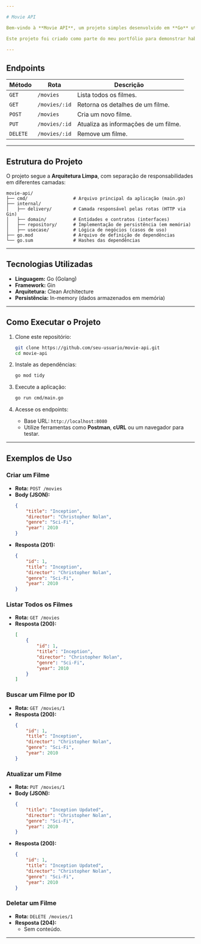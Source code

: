 ```yaml
---

# Movie API

Bem-vindo à **Movie API**, um projeto simples desenvolvido em **Go** utilizando o framework **Gin** e organizado com **Arquitetura Limpa (Clean Architecture)**. Esta API gerencia informações de filmes, permitindo listar, criar, atualizar, buscar e deletar filmes.

Este projeto foi criado como parte do meu portfólio para demonstrar habilidades em desenvolvimento de APIs RESTful em Go.

---
```


## **Endpoints**

| Método  | Rota           | Descrição                             |
|---------|----------------|---------------------------------------|
| `GET`   | `/movies`      | Lista todos os filmes.               |
| `GET`   | `/movies/:id`  | Retorna os detalhes de um filme.      |
| `POST`  | `/movies`      | Cria um novo filme.                  |
| `PUT`   | `/movies/:id`  | Atualiza as informações de um filme. |
| `DELETE`| `/movies/:id`  | Remove um filme.                     |

---

## **Estrutura do Projeto**

O projeto segue a **Arquitetura Limpa**, com separação de responsabilidades em diferentes camadas:

```
movie-api/
├── cmd/                 # Arquivo principal da aplicação (main.go)
├── internal/
│   ├── delivery/        # Camada responsável pelas rotas (HTTP via Gin)
│   ├── domain/          # Entidades e contratos (interfaces)
│   ├── repository/      # Implementação de persistência (em memória)
│   ├── usecase/         # Lógica de negócios (casos de uso)
├── go.mod               # Arquivo de definição de dependências
└── go.sum               # Hashes das dependências
```

---

## **Tecnologias Utilizadas**

- **Linguagem:** Go (Golang)
- **Framework:** Gin
- **Arquitetura:** Clean Architecture
- **Persistência:** In-memory (dados armazenados em memória)

---

## **Como Executar o Projeto**

1. Clone este repositório:
   ```bash
   git clone https://github.com/seu-usuario/movie-api.git
   cd movie-api
   ```

2. Instale as dependências:
   ```bash
   go mod tidy
   ```

3. Execute a aplicação:
   ```bash
   go run cmd/main.go
   ```

4. Acesse os endpoints:
   - Base URL: `http://localhost:8080`
   - Utilize ferramentas como **Postman**, **cURL** ou um navegador para testar.

---

## **Exemplos de Uso**

### **Criar um Filme**
- **Rota:** `POST /movies`
- **Body (JSON):**
  ```json
  {
      "title": "Inception",
      "director": "Christopher Nolan",
      "genre": "Sci-Fi",
      "year": 2010
  }
  ```
- **Resposta (201):**
  ```json
  {
      "id": 1,
      "title": "Inception",
      "director": "Christopher Nolan",
      "genre": "Sci-Fi",
      "year": 2010
  }
  ```

### **Listar Todos os Filmes**
- **Rota:** `GET /movies`
- **Resposta (200):**
  ```json
  [
      {
          "id": 1,
          "title": "Inception",
          "director": "Christopher Nolan",
          "genre": "Sci-Fi",
          "year": 2010
      }
  ]
  ```

### **Buscar um Filme por ID**
- **Rota:** `GET /movies/1`
- **Resposta (200):**
  ```json
  {
      "id": 1,
      "title": "Inception",
      "director": "Christopher Nolan",
      "genre": "Sci-Fi",
      "year": 2010
  }
  ```

### **Atualizar um Filme**
- **Rota:** `PUT /movies/1`
- **Body (JSON):**
  ```json
  {
      "title": "Inception Updated",
      "director": "Christopher Nolan",
      "genre": "Sci-Fi",
      "year": 2010
  }
  ```
- **Resposta (200):**
  ```json
  {
      "id": 1,
      "title": "Inception Updated",
      "director": "Christopher Nolan",
      "genre": "Sci-Fi",
      "year": 2010
  }
  ```

### **Deletar um Filme**
- **Rota:** `DELETE /movies/1`
- **Resposta (204):**
  - Sem conteúdo.

---
